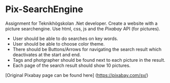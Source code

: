 # Pix-SearchEngine
Assignment for Teknikhögskolan .Net developer. Create a website with a picture searchengine. Use html, css, js and the _Pixabay_ API (for pictures). 
+ User should be able to do searches on key words.
+ User should be able to choose color theme.
+ There should be Buttons/Arrows for navigating the search result which deactivates at the start and end.
+ Tags and photgrapher should be found next to each picture in the result.
+ Each page of the search result should show 10 pictures.

[Original Pixabay page can be found here] (https://pixabay.com/sv/)
